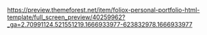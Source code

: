 https://preview.themeforest.net/item/foliox-personal-portfolio-html-template/full_screen_preview/40259962?_ga=2.70991124.521551219.1666933977-623832978.1666933977
